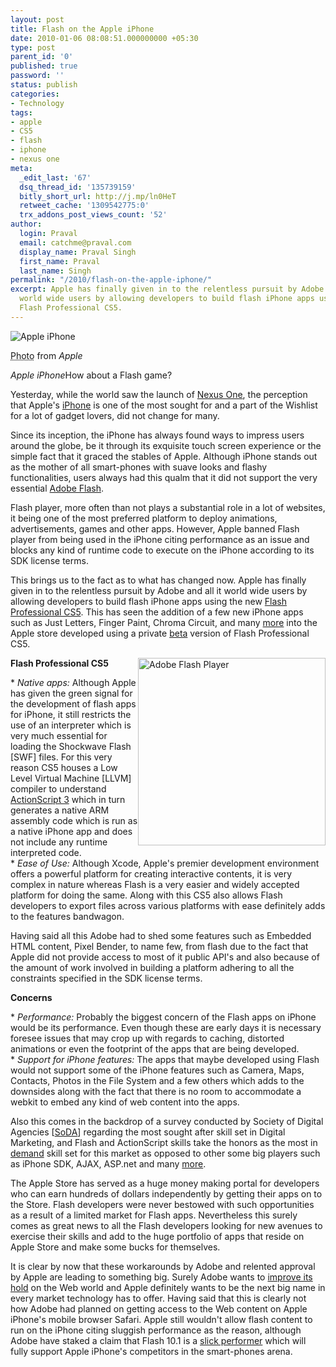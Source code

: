 ```yaml
---
layout: post
title: Flash on the Apple iPhone
date: 2010-01-06 08:08:51.000000000 +05:30
type: post
parent_id: '0'
published: true
password: ''
status: publish
categories:
- Technology
tags:
- apple
- CS5
- flash
- iphone
- nexus one
meta:
  _edit_last: '67'
  dsq_thread_id: '135739159'
  bitly_short_url: http://j.mp/ln0HeT
  retweet_cache: '1309542775:0'
  trx_addons_post_views_count: '52'
author:
  login: Praval
  email: catchme@praval.com
  display_name: Praval Singh
  first_name: Praval
  last_name: Singh
permalink: "/2010/flash-on-the-apple-iphone/"
excerpt: Apple has finally given in to the relentless pursuit by Adobe and all it
  world wide users by allowing developers to build flash iPhone apps using the new
  Flash Professional CS5.
---
```

<div class="figure"><img src="{{ site.baseurl }}/assets/2010/01/apple-iphone.jpg" alt="Apple iPhone" />
<p class="credit"><abbr class="type" title="Photograph">Photo</abbr> from <cite>Apple</cite></p>
<p class="caption"><em class="title">Apple iPhone</em>How about a Flash game?</p>
</div>
<p><!--more--></p>
<p>Yesterday, while the world saw the launch of <a href="http://www.google.com/phone/">Nexus One</a>, the perception that Apple's <a href="http://www.apple.com/iphone/">iPhone</a> is one of the most sought for and a part of the Wishlist for a lot of gadget lovers, did not change for many. </p>
<p>Since its inception, the iPhone has always found ways to impress users around the globe, be it through its exquisite touch screen experience or the simple fact that it graced the stables of Apple. Although iPhone stands out as the mother of all smart-phones with suave looks and flashy functionalities, users always had this qualm that it did not support the very essential <a href="http://www.adobe.com/products/flash/">Adobe Flash</a>.</p>
<p>Flash player, more often than not plays a substantial role in a lot of websites, it being one of the most preferred platform to deploy animations, advertisements, games and other apps. However, Apple banned Flash player from being used in the iPhone citing performance as an issue and blocks any kind of runtime code to execute on the iPhone according to its SDK license terms.</p>
<p>This brings us to the fact as to what has changed now. Apple has finally given in to the relentless pursuit by Adobe and all it world wide users by allowing developers to build flash iPhone apps using the new <a href="http://labs.adobe.com/technologies/flashcs5/">Flash Professional CS5</a>. This has seen the addition of a few new iPhone apps such as Just Letters, Finger Paint, Chroma Circuit, and many <a href="http://labs.adobe.com/technologies/flashcs5/appsfor_iphone/">more</a> into the Apple store developed using a private <a href="http://www.adobe.com/go/flashprobetanotify">beta</a> version of Flash Professional CS5.  </p>
<p><img src="{{ site.baseurl }}/assets/2010/01/adobe-flash-player-icon.jpg" alt="Adobe Flash Player" style="border: 0 none; float: right; margin: 0; width: 300px;" /></p>
<p><strong>Flash Professional CS5</strong></p>
<p>* <em>Native apps:</em> Although Apple has given the green signal for the development of flash apps for iPhone, it still restricts the use of an interpreter which is very much essential for loading the Shockwave Flash [SWF] files. For this very reason CS5 houses a Low Level Virtual Machine [LLVM] compiler to understand <a href="http://www.adobe.com/devnet/actionscript/articles/actionscript3_overview.html">ActionScript 3</a> which in turn generates a native ARM assembly code which is run as a native iPhone app and does not include any runtime interpreted code.<br />
* <em>Ease of Use:</em> Although Xcode, Apple's premier development environment offers a powerful platform for creating interactive contents, it is very complex in nature whereas Flash is a very easier and widely accepted platform for doing the same. Along with this CS5 also allows Flash developers to export files across various platforms with ease definitely adds to the features bandwagon.</p>
<p>Having said all this Adobe had to shed some features such as Embedded HTML content, Pixel Bender, to name few, from flash due to the fact that Apple did not provide access to most of it public API's and also because of the amount of work involved in building a platform adhering to all the constraints specified in the SDK license terms. </p>
<p><strong>Concerns</strong></p>
<p>* <em>Performance:</em> Probably the biggest concern of the Flash apps on iPhone would be its performance. Even though these are early days it is necessary foresee issues that may crop up with regards to caching, distorted animations or even the footprint of the apps that are being developed.<br />
* <em>Support for iPhone features:</em> The apps that maybe developed using Flash would not support some of the iPhone features such as Camera, Maps, Contacts, Photos in the File System and a few others which adds to the downsides along with the fact that there is no room to accommodate a webkit to embed any kind of web content into the apps.</p>
<p>Also this comes in the backdrop of a survey conducted by Society of Digital Agencies [<a href="http://sodaspeaks.com/index.php?option=com_content&amp;view=article&amp;id=50">SoDA</a>] regarding the most sought after skill set in Digital Marketing, and Flash and ActionScript skills take the honors as the most in <a href="http://blogs.adobe.com/solutionpartners/2009/10/soda_flashactionscript_skills_most_in_demand.html">demand</a> skill set for this market as opposed to other some big players such as iPhone SDK, AJAX, ASP.net and many <a href="http://blogs.adobe.com/solutionpartners/ScreenShot007.jpg">more</a>. </p>
<p>The Apple Store has served as a huge money making portal for developers who can earn hundreds of dollars independently by getting their apps on to the Store. Flash developers were never bestowed with such opportunities as a result of a limited market for Flash apps. Nevertheless this surely comes as great news to all the Flash developers looking for new avenues to exercise their skills and add to the huge portfolio of apps that reside on Apple Store and make some bucks for themselves.</p>
<p>It is clear by now that these workarounds by Adobe and relented approval by Apple are leading to something big. Surely Adobe wants to <a href="http://news.cnet.com/8301-30685_3-10367030-264.html?tag=mncol;txt">improve its hold</a> on the Web world and Apple definitely wants to be the next big name in every market technology has to offer. Having said that this is clearly not how Adobe had planned on getting access to the Web content on Apple iPhone's mobile browser Safari. Apple still wouldn't allow flash content to run on the iPhone citing sluggish performance as the reason, although Adobe have staked a claim that Flash 10.1 is a <a href="http://www.flashmobileblog.com/2009/10/05/flash-player-10-1-hardware-acceleration-ahoy/">slick performer</a> which will fully support Apple iPhone's competitors in the smart-phones arena.</p>
